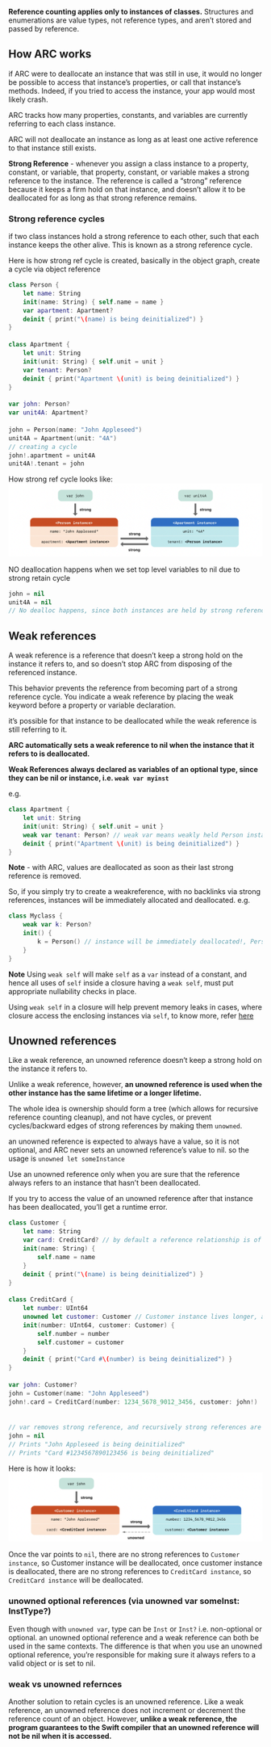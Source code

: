 

**Reference counting applies only to instances of classes.**
Structures and enumerations are value types, not reference types, and aren’t stored and passed by reference.


## How ARC works

if ARC were to deallocate an instance that was still in use, it would no longer be possible to access that instance’s properties, or call that instance’s methods. Indeed, if you tried to access the instance, your app would most likely crash.

ARC tracks how many properties, constants, and variables are currently referring to each class instance. 

ARC will not deallocate an instance as long as at least one active reference to that instance still exists.

**Strong Reference** - whenever you assign a class instance to a property, constant, or variable, that property, constant, or variable makes a strong reference to the instance. The reference is called a “strong” reference because it keeps a firm hold on that instance, and doesn’t allow it to be deallocated for as long as that strong reference remains.

### Strong reference cycles

if two class instances hold a strong reference to each other, such that each instance keeps the other alive. This is known as a strong reference cycle.

Here is how strong ref cycle is created, basically in the object graph, create a cycle via object reference


```swift
class Person {
    let name: String
    init(name: String) { self.name = name }
    var apartment: Apartment?
    deinit { print("\(name) is being deinitialized") }
}

class Apartment {
    let unit: String
    init(unit: String) { self.unit = unit }
    var tenant: Person?
    deinit { print("Apartment \(unit) is being deinitialized") }
}

var john: Person?
var unit4A: Apartment?

john = Person(name: "John Appleseed")
unit4A = Apartment(unit: "4A")
// creating a cycle
john!.apartment = unit4A
unit4A!.tenant = john
```

How strong ref cycle looks like:
![strong ref cycle](images/strongrefcycle.png)

NO deallocation happens when we set top level variables to nil due to strong retain cycle
```swift
john = nil
unit4A = nil
// No dealloc happens, since both instances are held by strong references.
```

## Weak references

A weak reference is a reference that doesn’t keep a strong hold on the instance it refers to, and so doesn’t stop ARC from disposing of the referenced instance. 

This behavior prevents the reference from becoming part of a strong reference cycle. You indicate a weak reference by placing the weak keyword before a property or variable declaration.

it’s possible for that instance to be deallocated while the weak reference is still referring to it.

**ARC automatically sets a weak reference to nil when the instance that it refers to is deallocated.**

**Weak References always declared as variables of an optional type, since they can be nil or instance, i.e. `weak var myinst`**

e.g.
```swift
class Apartment {
    let unit: String
    init(unit: String) { self.unit = unit }
    weak var tenant: Person? // weak var means weakly held Person instance
    deinit { print("Apartment \(unit) is being deinitialized") }
}
```

**Note** - with ARC, values are deallocated as soon as their last strong reference is removed.

So, if you simply try to create a weakreference, with no backlinks via strong references, instances will be immediately allocated and deallocated.
e.g.
```swift
class Myclass {
    weak var k: Person?
    init() {
        k = Person() // instance will be immediately deallocated!, Person instance must participate in object graph via atleast one strong reference
    }
}
```

**Note** Using `weak self` will make `self` as a `var` instead of a constant, and hence all uses of `self` inside a closure having a `weak self`, must put appropriate nullability checks in place.

Using `weak self` in a closure will help prevent memory leaks in cases, where closure access the enclosing instances via `self`, to know more, refer [here](Methods.md)

## Unowned references

Like a weak reference, an unowned reference doesn’t keep a strong hold on the instance it refers to. 

Unlike a weak reference, however, 
**an unowned reference is used when the other instance has the same lifetime or a longer lifetime.**

The whole idea is ownership should form a tree (which allows for recursive reference counting cleanup), and not have cycles, or prevent cycles/backward edges of strong references by making them `unowned`.

an unowned reference is expected to always have a value, so it is not optional, and ARC never sets an unowned reference’s value to nil.
so the usage is `unowned let someInstance`

Use an unowned reference only when you are sure that the reference always refers to an instance that hasn’t been deallocated.

If you try to access the value of an unowned reference after that instance has been deallocated, you’ll get a runtime error.

```swift
class Customer {
    let name: String
    var card: CreditCard? // by default a reference relationship is of ownership.
    init(name: String) {
        self.name = name
    }
    deinit { print("\(name) is being deinitialized") }
}

class CreditCard {
    let number: UInt64
    unowned let customer: Customer // Customer instance lives longer, and is not owned by credit card
    init(number: UInt64, customer: Customer) {
        self.number = number
        self.customer = customer
    }
    deinit { print("Card #\(number) is being deinitialized") }
}

var john: Customer?
john = Customer(name: "John Appleseed")
john!.card = CreditCard(number: 1234_5678_9012_3456, customer: john!)


// var removes strong reference, and recursively strong references are eliminated from owners
john = nil
// Prints "John Appleseed is being deinitialized"
// Prints "Card #1234567890123456 is being deinitialized"
```

Here is how it looks:
![here](images/unownedreferences.png)

Once the var points to `nil`, there are no strong references to `Customer instance`,
so Customer instance will be deallocated, once customer instance is deallocated, there are no strong references to `CreditCard instance`, so `CreditCard instance` will be deallocated. 

### unowned optional references (via unowned var someInst: InstType?)

Even though with `unowned var`, type can be `Inst` or `Inst?` i.e. non-optional or optional.
an unowned optional reference and a weak reference can both be used in the same contexts. The difference is that when you use an unowned optional reference, 
you’re responsible for making sure it always refers to a valid object or is set to nil.


### weak vs unowned refernces

Another solution to retain cycles is an unowned reference. Like a weak reference, an unowned reference does not increment or decrement the reference count of an object. However, **unlike a weak reference, the program guarantees to the Swift compiler that an unowned reference will not be nil when it is accessed.**

